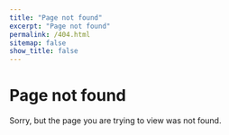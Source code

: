 ```yaml
---
title: "Page not found"
excerpt: "Page not found"
permalink: /404.html
sitemap: false
show_title: false
---
```


# Page not found

<p>Sorry, but the page you are trying to view was not found.</p>
